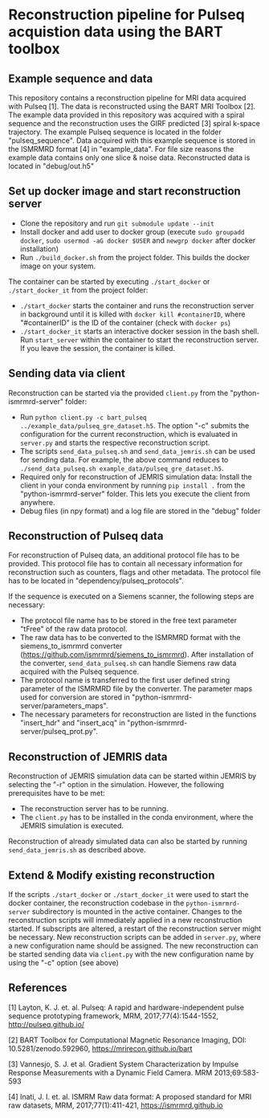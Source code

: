 # Reconstruction pipeline for Pulseq acquistion data using the BART toolbox
## Example sequence and data

This repository contains a reconstruction pipeline for MRI data acquired with Pulseq [1]. The data is reconstructed using the BART MRI Toolbox [2]. The example data provided in this repository was acquired with a spiral sequence and the reconstruction uses the GIRF predicted [3] spiral k-space trajectory.
The example Pulseq sequence is located in the folder "pulseq_sequence". Data acquired with this example sequence is stored in the ISMRMRD format [4] in "example_data".
For file size reasons the example data contains only one slice & noise data. Reconstructed data is located in "debug/out.h5"

## Set up docker image and start reconstruction server

- Clone the repository and run `git submodule update --init`
- Install docker and add user to docker group (execute `sudo groupadd docker`, `sudo usermod -aG docker $USER` and `newgrp docker` after docker installation)
- Run `./build_docker.sh` from the project folder. This builds the docker image on your system.

The container can be started by executing `./start_docker` or `./start_docker_it` from the project folder:
- `./start_docker` starts the container and runs the reconstruction server in background until it is killed with `docker kill #containerID`, where "#containerID" is the ID of the container (check with `docker ps`)
- `./start_docker_it` starts an interactive docker session in the bash shell. Run `start_server` within the container to start the reconstruction server. If you leave the session, the container is killed.

## Sending data via client

Reconstruction can be started via the provided `client.py` from the "python-ismrmrd-server" folder:

- Run `python client.py -c bart_pulseq ../example_data/pulseq_gre_dataset.h5`. The option "-c" submits the configuration for the current reconstruction, which is evaluated in `server.py` and starts the respective reconstruction script.
- The scripts `send_data_pulseq.sh` and `send_data_jemris.sh` can be used for sending data. For example, the above command reduces to `./send_data_pulseq.sh example_data/pulseq_gre_dataset.h5`.
- Required only for reconstruction of JEMRIS simulation data: Install the client in your conda environment by running `pip install .` from the "python-ismrmrd-server" folder. This lets you execute the client from anywhere.
- Debug files (in npy format) and a log file are stored in the "debug" folder

## Reconstruction of Pulseq data

For reconstruction of Pulseq data, an additional protocol file has to be provided. This protocol file has to contain all necessary information for reconstruction such as counters, flags and other metadata. The protocol file has to be located in "dependency/pulseq_protocols". 

If the sequence is executed on a Siemens scanner, the following steps are necessary:
- The protocol file name has to be stored in the free text parameter "tFree" of the raw data protocol.
- The raw data has to be converted to the ISMRMRD format with the siemens_to_ismrmrd converter (https://github.com/ismrmrd/siemens_to_ismrmrd). After installation of the converter, `send_data_pulseq.sh` can handle Siemens raw data acquired with the Pulseq sequence.
- The protocol name is transferred to the first user defined string parameter of the ISMRMRD file by the converter. The parameter maps used for conversion are stored in "python-ismrmrd-server/parameters_maps".
- The necessary parameters for reconstruction are listed in the functions "insert_hdr" and "insert_acq" in "python-ismrmrd-server/pulseq_prot.py".

## Reconstruction of JEMRIS data

Reconstruction of JEMRIS simulation data can be started within JEMRIS by selecting the "-r" option in the simulation. However, the following prerequisites have to be met:
- The reconstruction server has to be running.
- The `client.py` has to be installed in the conda environment, where the JEMRIS simulation is executed.

Reconstruction of already simulated data can also be started by running `send_data_jemris.sh` as described above.

## Extend & Modify existing reconstruction

If the scripts `./start_docker` or `./start_docker_it` were used to start the docker container, the reconstruction codebase in the `python-ismrmrd-server` subdirectory is mounted in the active container. Changes to the reconstruction scripts will immediately applied in a new reconstruction started. If subscripts are altered, a restart of the reconstruction server might be necessary.
New reconstruction scripts can be added in `server.py`, where a new configuration name should be assigned. The new reconstruction can be started sending data via `client.py` with the new configuration name by using the "-c" option (see above) 

## References

[1] Layton, K. J. et. al. Pulseq: A rapid and hardware-independent pulse sequence prototyping framework, MRM, 2017;77(4):1544-1552, http://pulseq.github.io/

[2] BART Toolbox for Computational Magnetic Resonance Imaging, DOI: 10.5281/zenodo.592960, https://mrirecon.github.io/bart

[3] Vannesjo, S. J. et al. Gradient System Characterization by Impulse Response Measurements with a Dynamic Field Camera. MRM
2013;69:583-593

[4] Inati, J. I. et. al. ISMRM Raw data format: A proposed standard for MRI raw datasets, MRM, 2017;77(1):411-421, https://ismrmrd.github.io
